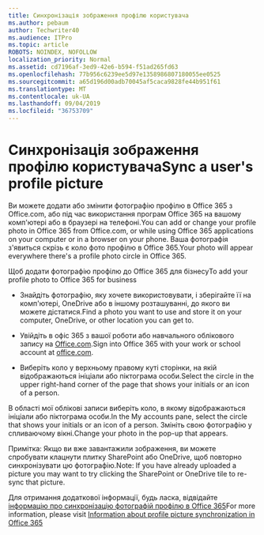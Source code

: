 ```yaml
---
title: Синхронізація зображення профілю користувача
ms.author: pebaum
author: Techwriter40
ms.audience: ITPro
ms.topic: article
ROBOTS: NOINDEX, NOFOLLOW
localization_priority: Normal
ms.assetid: cd7196af-3ed9-42e6-b594-f51ad265fd63
ms.openlocfilehash: 77b956c6239ee5d97e1358986807180055ee0525
ms.sourcegitcommit: a65d196d00adb70045af5caca9828fe44b951f61
ms.translationtype: MT
ms.contentlocale: uk-UA
ms.lasthandoff: 09/04/2019
ms.locfileid: "36753709"
---
```

# <a name="sync-a-users-profile-picture"></a><span data-ttu-id="e7b88-102">Синхронізація зображення профілю користувача</span><span class="sxs-lookup"><span data-stu-id="e7b88-102">Sync a user's profile picture</span></span>

<span data-ttu-id="e7b88-103">Ви можете додати або змінити фотографію профілю в Office 365 з Office.com, або під час використання програм Office 365 на вашому комп'ютері або в браузері на телефоні.</span><span class="sxs-lookup"><span data-stu-id="e7b88-103">You can add or change your profile photo in Office 365 from Office.com, or while using Office 365 applications on your computer or in a browser on your phone.</span></span> <span data-ttu-id="e7b88-104">Ваша фотографія з'явиться скрізь є коло фото профілю в Office 365.</span><span class="sxs-lookup"><span data-stu-id="e7b88-104">Your photo will appear everywhere there's a profile photo circle in Office 365.</span></span>

<span data-ttu-id="e7b88-105">Щоб додати фотографію профілю до Office 365 для бізнесу</span><span class="sxs-lookup"><span data-stu-id="e7b88-105">To add your profile photo to Office 365 for business</span></span>

- <span data-ttu-id="e7b88-106">Знайдіть фотографію, яку хочете використовувати, і зберігайте її на комп'ютері, OneDrive або в іншому розташуванні, до якого ви можете дістатися.</span><span class="sxs-lookup"><span data-stu-id="e7b88-106">Find a photo you want to use and store it on your computer, OneDrive, or other location you can get to.</span></span>

- <span data-ttu-id="e7b88-107">Увійдіть в офіс 365 з вашої роботи або навчального облікового запису на [Office.com](http://www.office.com).</span><span class="sxs-lookup"><span data-stu-id="e7b88-107">Sign into Office 365 with your work or school account at [office.com](http://www.office.com).</span></span>

- <span data-ttu-id="e7b88-108">Виберіть коло у верхньому правому куті сторінки, на якій відображаються ініціали або піктограма особи.</span><span class="sxs-lookup"><span data-stu-id="e7b88-108">Select the circle in the upper right-hand corner of the page that shows your initials or an icon of a person.</span></span>

<span data-ttu-id="e7b88-109">В області мої облікові записи виберіть коло, в якому відображаються ініціали або піктограма особи.</span><span class="sxs-lookup"><span data-stu-id="e7b88-109">In the My accounts pane, select the circle that shows your initials or an icon of a person.</span></span> <span data-ttu-id="e7b88-110">Змініть свою фотографію у спливаючому вікні.</span><span class="sxs-lookup"><span data-stu-id="e7b88-110">Change your photo in the pop-up that appears.</span></span>

<span data-ttu-id="e7b88-111">Примітка: Якщо ви вже завантажили зображення, ви можете спробувати клацнути плитку SharePoint або OneDrive, щоб повторно синхронізувати цю фотографію.</span><span class="sxs-lookup"><span data-stu-id="e7b88-111">Note: If you have already uploaded a picture you may want to try clicking the SharePoint or OneDrive tile to re-sync that picture.</span></span>

<span data-ttu-id="e7b88-112">Для отримання додаткової інформації, будь ласка, відвідайте [інформацію про синхронізацію фотографій профілю в Office 365](https://support.office.com/article/information-about-profile-picture-synchronization-in-office-365-20594d76-d054-4af4-a660-401133e3d48a)</span><span class="sxs-lookup"><span data-stu-id="e7b88-112">For more information, please visit [Information about profile picture synchronization in Office 365](https://support.office.com/article/information-about-profile-picture-synchronization-in-office-365-20594d76-d054-4af4-a660-401133e3d48a)</span></span>

